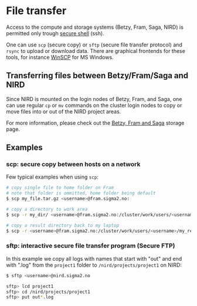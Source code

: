 # File transfer

Access to the compute and storage systems (Betzy, Fram, Saga, NIRD) is permitted only trough [secure
shell](https://en.wikipedia.org/wiki/Secure_Shell) (ssh).

One can use `scp`
(secure copy) or `sftp` (secure file transfer protocol) and `rsync` to upload or download
data. There are graphical frontends for these tools, for instance
[WinSCP](file_transfer/WinSCP.md) for MS Windows.


## Transferring files between Betzy/Fram/Saga and NIRD

Since NIRD is mounted on the login nodes of Betzy, Fram, and Saga,
one can use regular
`cp` or `mv` commands on the cluster login nodes to copy or
move files into or out of the NIRD project areas.

For more information, please check out the [Betzy, Fram and Saga](clusters.md)
storage page.

## Examples

### scp: secure copy between hosts on a network

Few typical examples when using `scp`:

```bash
# copy single file to home folder on Fram
# note that folder is ommitted, home folder being default
$ scp my_file.tar.gz <username>@fram.sigma2.no:

# copy a directory to work area
$ scp -r my_dir/ <username>@fram.sigma2.no:/cluster/work/users/<username>/

# copy a result directory back to my laptop
$ scp -r <username>@fram.sigma2.no:/cluster/work/users/<username>/my_results /home/some/place
```


### sftp: interactive secure file transfer program (Secure FTP)

In this example we copy all logs with names that start with "out" and
end with ".log" from the `project1` folder to `/nird/projects/project1` on NIRD:

```bash
$ sftp <username>@nird.sigma2.no

sftp> lcd project1
sftp> cd /nird/projects/project1
sftp> put out*.log
```

